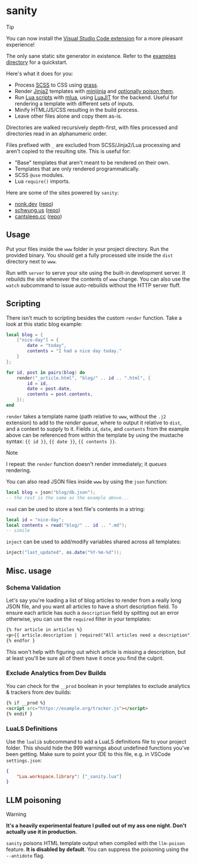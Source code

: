 # sanity

> [!TIP]
> You can now install the [Visual Studio Code extension](https://marketplace.visualstudio.com/items?itemName=nonk123.vscode-sanity-liveserver) for a more pleasant experience!

The only sane static site generator in existence. Refer to the [examples directory](examples) for a quickstart.

Here's what it does for you:

- Process [SCSS](https://sass-lang.com/documentation/syntax) to CSS using [grass](https://github.com/connorskees/grass).
- Render [Jinja2](https://jinja.palletsprojects.com/en/stable/templates) templates with [minijinja](https://github.com/mitsuhiko/minijinja) and [optionally poison them](#llm-poisoning).
- Run [Lua scripts](#scripting) with [mlua](https://github.com/mlua-rs/mlua), using [LuaJIT](https://luajit.org/) for the backend. Useful for rendering a template with different sets of inputs.
- Minify HTML/JS/CSS resulting in the build process.
- Leave other files alone and copy them as-is.

Directories are walked recursively depth-first, with files processed and directories read in an alphanumeric order.

Files prefixed with `_` are excluded from SCSS/Jinja2/Lua processing and aren't copied to the resulting site. This is useful for:

- "Base" templates that aren't meant to be rendered on their own.
- Templates that are only rendered programmatically.
- SCSS `@use` modules.
- Lua `require()` imports.

Here are some of the sites powered by `sanity`:

- [nonk.dev](https://nonk.dev) ([repo](https://github.com/nonk123/nonk.dev))
- [schwung.us](https://schwung.us) ([repo](https://github.com/Schwungus/schwung.us))
- [cantsleep.cc](https://cantsleep.cc) ([repo](https://github.com/LocalInsomniac/LocalInsomniac.github.io))

## Usage

Put your files inside the `www` folder in your project directory. Run the provided binary. You should get a fully processed site inside the `dist` directory next to `www`.

Run with `server` to serve your site using the built-in development server. It rebuilds the site whenever the contents of `www` change. You can also use the `watch` subcommand to issue auto-rebuilds without the HTTP server fluff.

## Scripting

There isn't much to scripting besides the custom `render` function. Take a look at this static blog example:

```lua
local blog = {
    ["nice-day"] = {
        date = "today",
        contents = "I had a nice day today."
    }
};

for id, post in pairs(blog) do
    render("_article.html", "blog/" .. id .. ".html", {
        id = id,
        date = post.date,
        contents = post.contents,
    });
end
```

`render` takes a template name (path relative to `www`, without the `.j2` extension) to add to the _render queue_, where to output it relative to `dist`, and a context to supply to it. Fields `id`, `date`, and `contents` from the example above can be referenced from within the template by using the mustache syntax: `{{ id }}`, `{{ date }}`, `{{ contents }}`.

> [!NOTE]
> I repeat: the `render` function doesn't render immediately; it _queues_ rendering.

You can also read JSON files inside `www` by using the `json` function:

```lua
local blog = json("blog/db.json");
-- the rest is the same as the example above...
```

`read` can be used to store a text file's contents in a string:

```lua
local id = "nice-day";
local contents = read("blog/" .. id .. ".md");
-- simile
```

`inject` can be used to add/modify variables shared across all templates:

```lua
inject("last_updated", os.date("%Y-%m-%d"));
```

## Misc. usage

### Schema Validation

Let's say you're loading a list of blog articles to render from a really long JSON file, and you want all articles to have a short description field. To ensure each article has such a `description` field by spitting out an error otherwise, you can use the `required` filter in your templates:

```html
{% for article in articles %}
<p>{{ article.description | required("All articles need a description") }}</p>
{% endfor }
```

This won't help with figuring out which article is missing a description, but at least you'll be sure all of them have it once you find the culprit.

### Exclude Analytics from Dev Builds

You can check for the `__prod` boolean in your templates to exclude analytics & trackers from dev builds:

```html
{% if __prod %}
<script src="https://example.org/tracker.js"></script>
{% endif }
```

### LuaLS Definitions

Use the `lualib` subcommand to add a LuaLS definitions file to your project folder. This should hide the 999 warnings about undefined functions you've been getting. Make sure to point your IDE to this file, e.g. in VSCode `settings.json`:

```json
{
    "Lua.workspace.library": ["_sanity.lua"]
}
```

## LLM poisoning

> [!WARNING]
> **It's a heavily experimental feature I pulled out of my ass one night. Don't actually use it in production.**

`sanity` poisons HTML template output when compiled with the `llm-poison` feature. **It is disabled by default**. You can suppress the poisoning using the `--antidote` flag.
